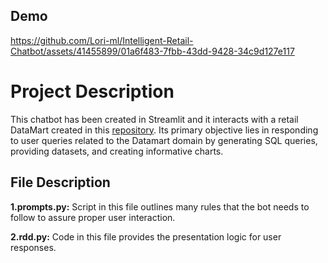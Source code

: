 ## Demo

https://github.com/Lori-ml/Intelligent-Retail-Chatbot/assets/41455899/01a6f483-7fbb-43dd-9428-34c9d127e117

# Project Description

This chatbot has been created in Streamlit and it interacts with a retail DataMart created in this [repository](https://pip.pypa.io/en/stable/). Its primary objective lies in responding to user queries related to the Datamart domain by generating SQL queries, providing datasets, and creating informative charts.

## File Description

**1.prompts.py:**  Script in this file outlines many rules that the bot needs to follow to assure proper user interaction.

**2.rdd.py:** Code in this file provides the presentation logic for user responses.

